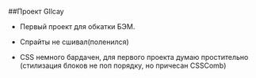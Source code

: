 ##Проект Gllcay
- Первый проект для обкатки БЭМ.

- Спрайты не сшивал(поленился)

- CSS немного бардачен, для первого проекта думаю простительно (стилизация блоков не поп порядку, но причесан CSSComb)
